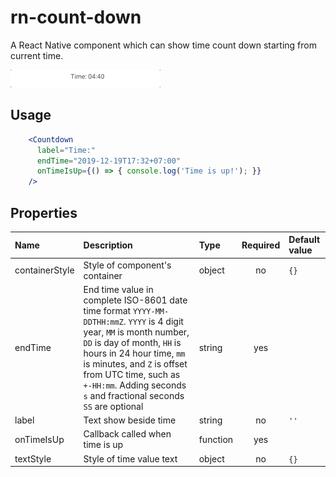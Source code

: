 # rn-count-down
A React Native component which can show time count down starting from current time.

![](countdown.gif)

## Usage

```jsx
    <Countdown
      label="Time:"
      endTime="2019-12-19T17:32+07:00"
      onTimeIsUp={() => { console.log('Time is up!'); }}
    />
```

## Properties

 Name           | Description                                 | Type     | Required  | Default value   
:---------------|:------------------------------------------- |:---------|:---------:|:--------------
 containerStyle        | Style of component's container                    | object   | no       |  `{}`         
 endTime       | End time value in complete ISO-8601 date time format `YYYY-MM-DDTHH:mmZ`. `YYYY` is 4 digit year, `MM` is month number, `DD` is day of month, `HH` is hours in 24 hour time, `mm` is minutes, and `Z` is offset from UTC time, such as `+-HH:mm`. Adding seconds `s` and fractional seconds `SS` are optional                 | string  | yes          |           
 label        | Text show beside time      | string | no       | `''`          
 onTimeIsUp           | Callback called when time is up                          | function  | yes          |           
 textStyle         | Style of time value text                       | object  | no          | `{}`                
 

```


```
